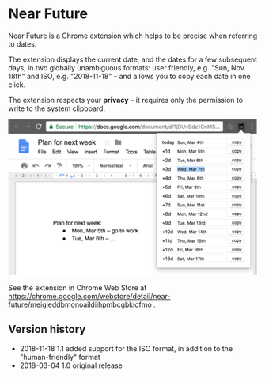# Near Future

Near Future is a Chrome extension which helps to be precise when referring to
dates.

The extension displays the current date, and the dates for a few subsequent
days, in two globally unambiguous formats: user friendly, e.g. "Sun, Nov 18th"
and ISO, e.g. "2018-11-18" – and allows you to copy each date in one click.

The extension respects your **privacy** – it requires only the permission to
write to the system clipboard.

![screenshot](screenshot.png)

See the extension in Chrome Web Store at
https://chrome.google.com/webstore/detail/near-future/meigieddbmonoaildiihpmbcgbkiofmo .

## Version history

 - 2018-11-18 1.1 added support for the ISO format, in addition to the
   "human-friendly" format
 - 2018-03-04 1.0 original release
